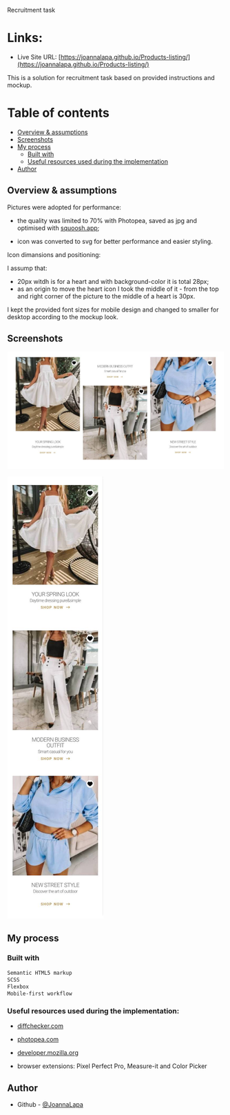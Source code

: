 Recruitment task

# Links:

- Live Site URL: [https://joannalapa.github.io/Products-listing/](https://joannalapa.github.io/Products-listing/)

This is a solution for recruitment task based on provided instructions and mockup.

# Table of contents

- [Overview & assumptions](#overview--assumptions)
- [Screenshots](#screenshots)
- [My process](#my-process)
    - [Built with](#built-with)
    - [Useful resources used during the implementation](#useful-resources-used-during-the-implementation)
- [Author](#author)

## Overview & assumptions

Pictures were adopted for performance:

- the quality was limited to 70% with Photopea, saved as jpg and optimised with [squoosh.app](https://squoosh.app);

- icon was converted to svg for better performance and easier styling.

Icon dimansions and positioning: 

I assump that: 

- 20px witdh is for a heart and with background-color it is total 28px; 
- as an origin to move the heart icon I took the middle of it - from the top and right corner of the picture to the middle of a heart is 30px.

I kept the provided font sizes for mobile design and changed to smaller for desktop according to the mockup look.

## Screenshots

![](./screenshots/desktop.jpg)

![](./screenshots/mobile.jpg)


## My process

### Built with

    Semantic HTML5 markup
    SCSS
    Flexbox
    Mobile-first workflow

### Useful resources used during the implementation:

- [diffchecker.com](https://www.diffchecker.com/image-compare/)

- [photopea.com](https://www.photopea.com/)

- [developer.mozilla.org](https://developer.mozilla.org/en-US/)

- browser extensions: Pixel Perfect Pro, Measure-it and Color Picker

## Author

- Github - [@JoannaLapa](https://github.com/settings/profile)
